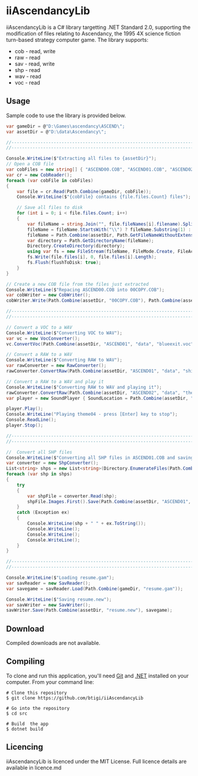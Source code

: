 ﻿iiAscendancyLib
=========

iiAscendancyLib is a C# library targetting .NET Standard 2.0, supporting the modification of files relating to Ascendancy, the 1995 4X science fiction turn-based strategy computer game.
The library supports:

- cob - read, write
- raw - read
- sav - read, write
- shp - read
- wav - read
- voc - read

## Usage

Sample code to use the library is provided below.

```csharp
var gameDir = @"D:\Games\ascendancy\ASCEND\";
var assetDir = @"D:\data\Ascendancy\";

//----------------------------------------------------------------------
//----------------------------------------------------------------------

Console.WriteLine($"Extracting all files to {assetDir}");
// Open a COB file
var cobFiles = new string[] { "ASCEND00.COB", "ASCEND01.COB", "ASCEND02.COB" };
var cr = new CobReader();
foreach (var cobFile in cobFiles)
{
    var file = cr.Read(Path.Combine(gameDir, cobFile));
    Console.WriteLine($"{cobFile} contains {file.files.Count} files");

    // Save all files to disk
    for (int i = 0; i < file.files.Count; i++)
    {
        var fileName = string.Join("", file.fileNames[i].filename).Split('\0')[0].ToString();
        fileName = fileName.StartsWith("\\") ? fileName.Substring(1) : fileName;
        fileName = Path.Combine(assetDir, Path.GetFileNameWithoutExtension(cobFile), fileName);
        var directory = Path.GetDirectoryName(fileName);
        Directory.CreateDirectory(directory);
        using var fs = new FileStream(fileName, FileMode.Create, FileAccess.Write);
        fs.Write(file.files[i], 0, file.files[i].Length);
        fs.Flush(flushToDisk: true);                    
    }
}

// Create a new COB file from the files just extracted
Console.WriteLine($"Repacing ASCEND00.COB into 00COPY.COB");
var cobWriter = new CobWriter();
cobWriter.Write(Path.Combine(assetDir, "00COPY.COB"), Path.Combine(assetDir, "ASCEND00"), Path.Combine(assetDir, "ASCEND00\\"), "*.*");

//----------------------------------------------------------------------
//----------------------------------------------------------------------

// Convert a VOC to a WAV
Console.WriteLine($"Converting VOC to WAV");
var vc = new VocConverter();
vc.ConvertVoc(Path.Combine(assetDir, "ASCEND01", "data", "blueexit.voc"), Path.Combine(assetDir, "ASCEND01", "blueexit.wav"), true);

// Convert a RAW to a WAV
Console.WriteLine($"Converting RAW to WAV");
var rawConverter = new RawConverter();
rawConverter.ConvertRaw(Path.Combine(assetDir, "ASCEND01", "data", "shield.voc"), Path.Combine(assetDir, "ASCEND01", "shield.wav"));

// Convert a RAW to a WAV and play it
Console.WriteLine($"Converting RAW to WAV and playing it");
rawConverter.ConvertRaw(Path.Combine(assetDir, "ASCEND02", "data", "theme04.raw"), Path.Combine(assetDir, "ASCEND02", "theme04.raw.wav"));
var player = new SoundPlayer { SoundLocation = Path.Combine(assetDir, "ASCEND02", "theme04.raw.wav") };

player.Play();
Console.WriteLine("Playing theme04 - press [Enter] key to stop");
Console.ReadLine();
player.Stop();

//----------------------------------------------------------------------
//----------------------------------------------------------------------

//  Convert all SHP files
Console.WriteLine($"Converting all SHP files in ASCEND01.COB and saving the first frame");
var converter = new ShpConverter();
List<string> shps = new List<string>(Directory.EnumerateFiles(Path.Combine(assetDir, "ASCEND01", "data"), "*.shp"));
foreach (var shp in shps)
{
    try
    {
        var shpFile = converter.Read(shp);
        shpFile.Images.First().Save(Path.Combine(assetDir, "ASCEND01", $"{Path.GetFileNameWithoutExtension(shp)}.bmp"), ImageFormat.Bmp);
    }
    catch (Exception ex)
    {
        Console.WriteLine(shp + " " + ex.ToString());
        Console.WriteLine();
        Console.WriteLine();
        Console.WriteLine();
    }
}

//----------------------------------------------------------------------
//----------------------------------------------------------------------

Console.WriteLine($"Loading resume.gam");
var savReader = new SavReader();
var savegame = savReader.Load(Path.Combine(gameDir, "resume.gam"));

Console.WriteLine($"Saving resume.new");
var savWriter = new SavWriter();
savWriter.Save(Path.Combine(assetDir, "resume.new"), savegame);
```

## Download

Compiled downloads are not available.

## Compiling

To clone and run this application, you'll need [Git](https://git-scm.com) and [.NET](https://dotnet.microsoft.com/) installed on your computer. From your command line:

```
# Clone this repository
$ git clone https://github.com/btigi/iiAscendancyLib

# Go into the repository
$ cd src

# Build  the app
$ dotnet build
```

## Licencing

iiAscendancyLib is licenced under the MIT License. Full licence details are available in licence.md
